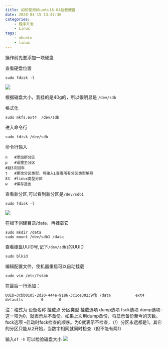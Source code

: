 ```yaml
---
title: 如何使用Ubuntu16.04挂载硬盘
date: 2020-04-15 13:47:36
categories: 
    - 程序开发
    - Linux
tags: 
    - ubuntu
    - linux
---
```

操作前先要添加一块硬盘

查看硬盘位置
```
sudo fdisk -l
```
![](1261_1.png)

根据磁盘大小，我挂的是40g的，所以很明显是 `/dev/sdb`  

<!-- more -->
格式化
```
sudo mkfs.ext4  /dev/sdb
```

进入命令行
```
sudo fdisk /dev/sdb
```

命令行输入
```
n   #添加新分区
p   #设置主分区
#敲3次回车
t   #更改分区类型，可输入L查看所有分区类型编号
83  #linux类型分区
w   #保存退出
```

查看新分区,可以看到新分区是`/dev/sdb1`
```
sudo fdisk -l
```
![](1269_1.png)

在根下创建目录/data，再挂载它
```
sudo mkdir /data 
sudo mount /dev/sdb1 /data
```

查看硬盘UUID号,记下`/dev/sdb1`的UUID
```
sudo blkid
```

编辑配置文件，使机器重启可以自动挂载
```
sudo vim /etc/fstab
```

在最后一行添加：
```
UUID=3cbb0105-2d20-444e-9186-3c1ce30239fb /data           ext4    defaults        0       0
```
注：格式为 设备名称 挂载点 分区类型 挂载选项 dump选项 fsck选项
dump选项–这一项为0，就表示从不备份。如果上次用dump备份，将显示备份至今的天数。
fsck选项 –启动时fsck检查的顺序。为0就表示不检查，（/）分区永远都是1，其它的分区只能从2开始，当数字相同就同时检查（但不能有两1）


输入`df -h` 可以检验磁盘大小
![](1261_1.png)
